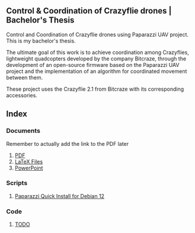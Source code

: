 ## Control & Coordination of Crazyflie drones | Bachelor's Thesis
Control and Coordination of Crazyflie drones using Paparazzi UAV project. This is my bachelor's thesis.

The ultimate goal of this work is to achieve coordination among Crazyflies, 
lightweight quadcopters developed by the company Bitcraze, 
through the development of an open-source firmware based on the Paparazzi UAV project 
and the implementation of an algorithm for coordinated movement between them.

These project uses the Crazyflie 2.1 from Bitcraze with its corresponding accessories.

## Index

### Documents

Remember to actually add the link to the PDF later
1. [PDF](https://github.com/Pelochus/bt-crazyflies/tree/main/docs/LaTeX/pdf/)
2. [LaTeX Files](https://github.com/Pelochus/bt-crazyflies/tree/main/docs/LaTeX)
3. [PowerPoint](https://github.com/Pelochus/bt-crazyflies/tree/main/docs/PowerPoint)

### Scripts

1. [Paparazzi Quick Install for Debian 12](https://github.com/Pelochus/bt-crazyflies/tree/main/scripts#Quick-Install)


### Code

1. [TODO](todo)
